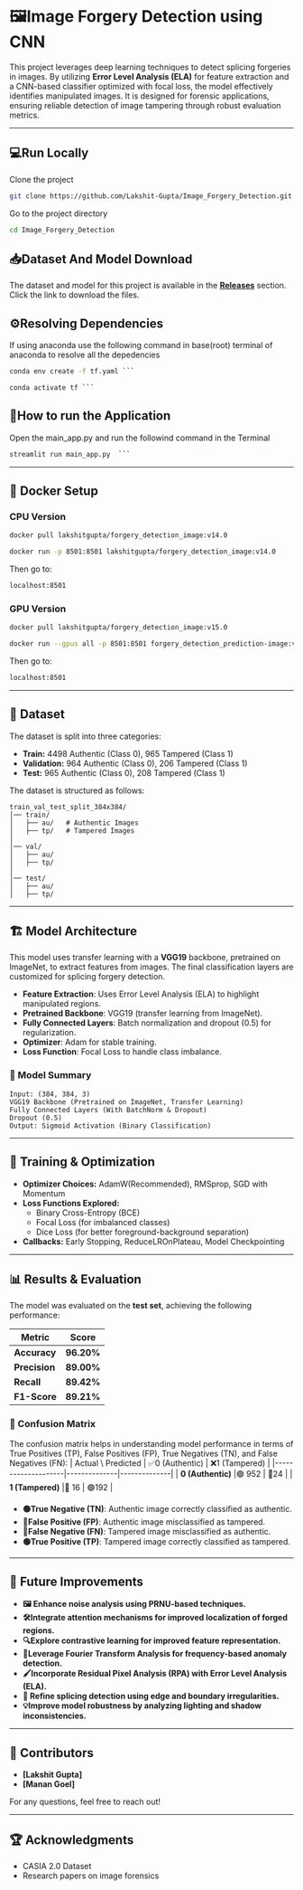 #  🖼️Image Forgery Detection using CNN
This project leverages deep learning techniques to detect splicing forgeries in images. By utilizing **Error Level Analysis (ELA)** for feature extraction and a CNN-based classifier optimized with focal loss, the model effectively identifies manipulated images. It is designed for forensic applications, ensuring reliable detection of image tampering through robust evaluation metrics.

---

##  💻Run Locally

Clone the project

```bash
git clone https://github.com/Lakshit-Gupta/Image_Forgery_Detection.git
```

Go to the project directory

```bash
cd Image_Forgery_Detection
```


## 📥Dataset And Model Download
The dataset and model for this project is available in the **[Releases](https://github.com/Lakshit-Gupta/Image_Forgery_Detection/releases)** section. Click the link to download the files.  

## ⚙️Resolving Dependencies
If using anaconda use the following command in base(root) terminal of anaconda to resolve all the depedencies
```bash
conda env create -f tf.yaml ```
```
```bash
conda activate tf ```
```
## 🚀How to run the Application
Open the main_app.py and run the followind command in the Terminal
```bash
streamlit run main_app.py  ```
``` 
---
 
##  🐳 **Docker Setup**

### CPU Version

```bash
docker pull lakshitgupta/forgery_detection_image:v14.0
```
```bash
docker run -p 8501:8501 lakshitgupta/forgery_detection_image:v14.0
```
Then go to:
```bash
localhost:8501
```
### GPU Version

```bash
docker pull lakshitgupta/forgery_detection_image:v15.0
```
```bash
docker run --gpus all -p 8501:8501 forgery_detection_prediction-image:v15.0
```
Then go to:
```bash
localhost:8501
```

---
## 📂 Dataset

The dataset is split into three categories:

- **Train:** 4498 Authentic (Class 0), 965 Tampered (Class 1)
- **Validation:** 964 Authentic (Class 0), 206 Tampered (Class 1)
- **Test:** 965 Authentic (Class 0), 208 Tampered (Class 1)

The dataset is structured as follows:

```
train_val_test_split_384x384/
│── train/
│   ├── au/   # Authentic Images
│   ├── tp/   # Tampered Images
│
│── val/
│   ├── au/
│   ├── tp/
│
│── test/
│   ├── au/
│   ├── tp/
```




---

## 🏗️ Model Architecture

This model uses transfer learning with a **VGG19** backbone, pretrained on ImageNet, to extract features from images. The final classification layers are customized for splicing forgery detection.

- **Feature Extraction**: Uses Error Level Analysis (ELA) to highlight manipulated regions.
- **Pretrained Backbone**: VGG19 (transfer learning from ImageNet).
- **Fully Connected Layers**: Batch normalization and dropout (0.5) for regularization.
- **Optimizer**: Adam for stable training.
- **Loss Function**: Focal Loss to handle class imbalance.
### 🔹 Model Summary

```
Input: (384, 384, 3)
VGG19 Backbone (Pretrained on ImageNet, Transfer Learning)
Fully Connected Layers (With BatchNorm & Dropout)
Dropout (0.5)
Output: Sigmoid Activation (Binary Classification)
```

---

## 🎯 Training & Optimization

- **Optimizer Choices:** AdamW(Recommended), RMSprop, SGD with Momentum
- **Loss Functions Explored:**
  - Binary Cross-Entropy (BCE)
  - Focal Loss (for imbalanced classes)
  - Dice Loss (for better foreground-background separation)
- **Callbacks:** Early Stopping, ReduceLROnPlateau, Model Checkpointing

---

## 📊 Results & Evaluation  

The model was evaluated on the **test set**, achieving the following performance:  

| Metric         | Score  |
|---------------|--------|
| **Accuracy**  | **96.20%** |
| **Precision** | **89.00%** |
| **Recall**    | **89.42%** |
| **F1-Score**  | **89.21%** |

### 📌 Confusion Matrix  
The confusion matrix helps in understanding model performance in terms of True Positives (TP), False Positives (FP), True Negatives (TN), and False Negatives (FN):
| Actual \ Predicted | ✅0 (Authentic) | ❌1 (Tampered) |
|--------------------|--------------|--------------|
| **0 (Authentic)** |🟢 952           | 🔴24           |
| **1 (Tampered)**  |🔴 16           | 🟢192           |

- **🟢True Negative (TN)**: Authentic image correctly classified as authentic.  
- **🔴False Positive (FP)**: Authentic image misclassified as tampered.  
- **🔴False Negative (FN)**: Tampered image misclassified as authentic.  
- **🟢True Positive (TP)**: Tampered image correctly classified as tampered. 
---
## 📌 Future Improvements  

- **🖼️ Enhance noise analysis using PRNU-based techniques.**  
- **🛠️Integrate attention mechanisms for improved localization of forged regions.**  
- **🔍Explore contrastive learning for improved feature representation.**  
- **📡Leverage Fourier Transform Analysis for frequency-based anomaly detection.**  
- **🖌️Incorporate Residual Pixel Analysis (RPA) with Error Level Analysis (ELA).**  
- **🧩 Refine splicing detection using edge and boundary irregularities.**  
- **💡Improve model robustness by analyzing lighting and shadow inconsistencies.**  

---

## 🤝 Contributors

- **[Lakshit Gupta]**
- **[Manan Goel]**

For any questions, feel free to reach out!

---

## 🏆 Acknowledgments

- CASIA 2.0 Dataset
- Research papers on image forensics

